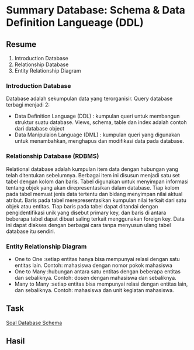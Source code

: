 # Summary Database: Schema & Data Definition Langueage (DDL)

## Resume
1. Introduction Database
2. Relationship Database
3. Entity Relationship Diagram

### Introduction Database
Database adalah sekumpulan data yang terorganisir. Query database terbagi menjadi 2:
- Data Definition Language (DDL) : kumpulan queri untuk membangun struktur suatu database. Views, schema, table dan index adalah contoh dari database object
- Data Manipulaion Language (DML) : kumpulan queri yang digunakan untuk menambahkan, menghapus dan modifikasi data pada database.

### Relationship Database (RDBMS)
Relational database adalah kumpulan item data dengan hubungan yang telah ditentukan sebelumnya. Berbagai item ini disusun menjadi satu set tabel dengan kolom dan baris. Tabel digunakan untuk menyimpan informasi tentang objek yang akan direpresentasikan dalam database. Tiap kolom pada tabel memuat jenis data tertentu dan bidang menyimpan nilai aktual atribut. Baris pada tabel merepresentasikan kumpulan nilai terkait dari satu objek atau entitas. Tiap baris pada tabel dapat ditandai dengan pengidentifikasi unik yang disebut primary key, dan baris di antara beberapa tabel dapat dibuat saling terkait menggunakan foreign key. Data ini dapat diakses dengan berbagai cara tanpa menyusun ulang tabel database itu sendiri.

### Entity Relationship Diagram
* One to One :setiap entitas hanya bisa mempunyai relasi dengan satu entitas lain. Contoh: mahasiswa dengan nomor pokok mahasiswa
* One to Many :hubungan antara satu entitas dengan beberapa entitas dan sebaliknya. Contoh: dosen dengan mahasiswa dan sebaliknya.
* Many to Many :setiap entitas bisa mempunyai relasi dengan entitas lain, dan sebaliknya. Contoh: mahasiswa dan unit kegiatan mahasiswa.

## Task
[Soal Database Schema](https://docs.google.com/document/d/1Bj01GxW4-xHNFGBKkmQ6lWis_c8_E0h9a5yyaSHf96I/edit)

## Hasil
